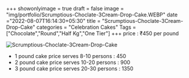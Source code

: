 +++
showonlyimage = true
draft = false
image = "img/portfolio/Scrumptious-Choclate-3Cream-Drop-Cake.WEBP"
date ="2022-08-07T16:14:30+05:30"
title = "Scrumptious-Choclate-3Cream-Drop-Cake"
categories = "Celebration Cakes"
Tags = ["Chocolate","Round","Half Kg","One Tier"]
+++
price : ₹450 per pound
<!--more-->
![Scrumptious-Choclate-3Cream-Drop-Cake](/img/portfolio/Scrumptious-Choclate-3Cream-Drop-Cake.WEBP)
* 1 pound cake price serves 8-10 persons : 450
* 2 pound cake price serves 10-20 persons : 900
* 3 pound cake price serves 20-30 persons : 1350
